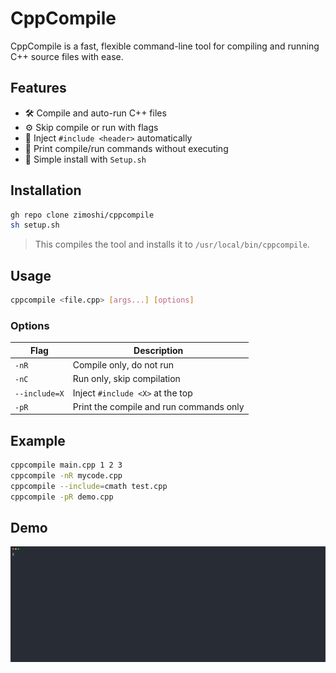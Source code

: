 # CppCompile

CppCompile is a fast, flexible command-line tool for compiling and running C++ source files with ease.

## Features

- 🛠️ Compile and auto-run C++ files
- ⚙️ Skip compile or run with flags
- 📎 Inject `#include <header>` automatically
- 💬 Print compile/run commands without executing
- 🚀 Simple install with `Setup.sh`

## Installation

```bash
gh repo clone zimoshi/cppcompile
sh setup.sh
````

> This compiles the tool and installs it to `/usr/local/bin/cppcompile`.

## Usage

```bash
cppcompile <file.cpp> [args...] [options]
```

### Options

| Flag          | Description                             |
| ------------- | --------------------------------------- |
| `-nR`         | Compile only, do not run                |
| `-nC`         | Run only, skip compilation              |
| `--include=X` | Inject `#include <X>` at the top        |
| `-pR`         | Print the compile and run commands only |

## Example

```bash
cppcompile main.cpp 1 2 3
cppcompile -nR mycode.cpp
cppcompile --include=cmath test.cpp
cppcompile -pR demo.cpp
```

## Demo
<img src="demo.svg"/>

